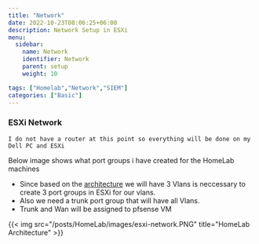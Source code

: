 ```yaml
---
title: "Network"
date: 2022-10-23T08:06:25+06:00
description: Network Setup in ESXi
menu:
  sidebar:
    name: Network 
    identifier: Network
    parent: setup
    weight: 10

tags: ["Homelab","Network","SIEM"]
categories: ["Basic"]
---
```


### ESXi Network

`I do not have a router at this point so everything will be done on my Dell PC and ESXi`

Below image shows what port groups i have created for the HomeLab machines
- Since based on the [architecture](../architecture) we will have 3 Vlans is neccessary to create 3 port groups in ESXi for our vlans.
- Also we need a trunk port group that will have all Vlans.
- Trunk and Wan will be assigned to pfsense VM

{{< img src="/posts/HomeLab/images/esxi-network.PNG" title="HomeLab Architecture" >}}

